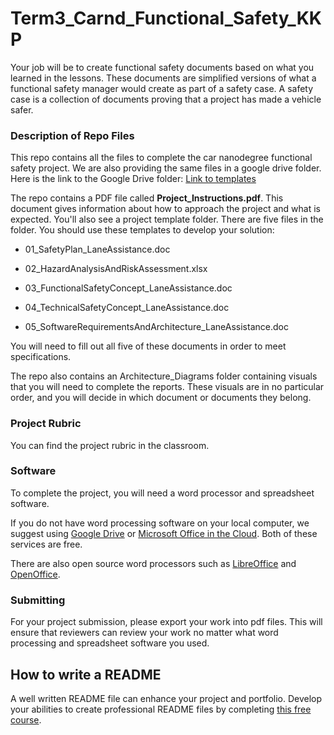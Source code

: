# Term3_Carnd_Functional_Safety_KKP


Your job will be to create functional safety documents based on what you learned in the lessons. These documents are simplified versions of what a functional safety manager would create as part of a safety case. A safety case is a collection of documents proving that a project has made a vehicle safer.


### Description of Repo Files

This repo contains all the files to complete the car nanodegree functional safety project. We are also providing the same files in a google drive folder. Here is the link to the Google Drive folder: [Link to templates](https://drive.google.com/open?id=0ByaZfGJuntGTQWRpNUpuNVVGNlU)


The repo contains a PDF file called **Project_Instructions.pdf**. This document gives information about how to approach the project and what is expected. You'll also see a project template folder. There are five files in the folder. You should use these templates to develop your solution:


* 01_SafetyPlan_LaneAssistance.doc

* 02_HazardAnalysisAndRiskAssessment.xlsx

* 03_FunctionalSafetyConcept_LaneAssistance.doc

* 04_TechnicalSafetyConcept_LaneAssistance.doc

* 05_SoftwareRequirementsAndArchitecture_LaneAssistance.doc

You will need to fill out all five of these documents in order to meet specifications.  

The repo also contains an Architecture_Diagrams folder containing visuals that you will need to complete the reports. These visuals are in no particular order, and you will decide in which document or documents they belong.


### Project Rubric
You can find the project rubric in the classroom. 


### Software

To complete the project, you will need a word processor and spreadsheet software.

If you do not have word processing software on your local computer, we suggest using [Google Drive](https://drive.google.com) or [Microsoft Office in the Cloud](https://www.office.com/). Both of these services are free. 

There are also open source word processors such as [LibreOffice](https://www.libreoffice.org/]) and [OpenOffice](https://www.openoffice.org).


### Submitting
For your project submission, please export your work into pdf files. This will ensure that reviewers can review your work no matter what word processing and spreadsheet software you used.

## How to write a README
A well written README file can enhance your project and portfolio.  Develop your abilities to create professional README files by completing [this free course](https://www.udacity.com/course/writing-readmes--ud777).

